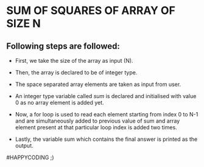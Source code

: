 # SUM OF SQUARES OF ARRAY OF SIZE N

## Following steps are followed:

- First, we take the size of the array as input (N).

- Then, the array is declared to be of integer type.

- The space separated array elements are taken as input from user.

- An integer type variable called *sum* is declared and initialised with value 0 as no array element is added yet.

- Now, a for loop is used to read each element starting from index 0 to N-1 and are simultaneously added to previous value of sum and array element present at that particular loop index is added two times.

- Lastly, the variable sum which contains the final answer is printed as the output.

#HAPPYCODING ;)

